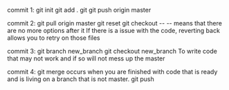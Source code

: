 commit 1:
git init
git add .
git git push origin master

commit 2:
git pull origin master
git reset
git checkout --
-- means that there are no more options after it
If there is a issue with the code, reverting back allows you to retry on those files

commit 3:
git branch new_branch
git checkout new_branch
To write code that may not work and if so will not mess up the master

commit 4:
git merge occurs when you are finished with code that is ready and is living on a branch that is not master.
git push
